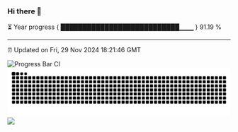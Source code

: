 ### Hi there 👋

⏳ Year progress { ███████████████████████████▁▁▁ } 91.19 %

---

⏰ Updated on Fri, 29 Nov 2024 18:21:46 GMT

![Progress Bar CI](https://github.com/liununu/liununu/workflows/Progress%20Bar%20CI/badge.svg)![](https://raw.githubusercontent.com/L1cardo/L1cardo/main/assets/github-contribution-grid-snake.svg)![](https://raw.githubusercontent.com/seesaws/seesaws/main/assets/github-contribution-grid-snake.svg)
